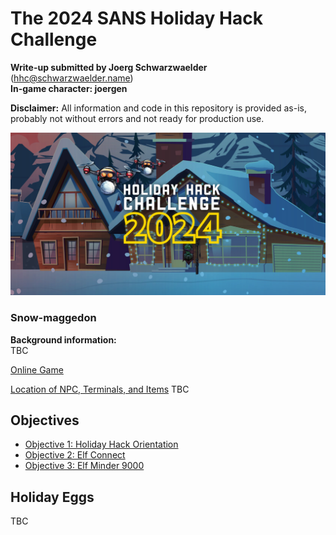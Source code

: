 
# The 2024 SANS Holiday Hack Challenge
**Write-up submitted by Joerg Schwarzwaelder** (hhc@schwarzwaelder.name)  
**In-game character: joergen** 

**Disclaimer:** All information and code in this repository is provided as-is, probably not without errors and not ready for production use.

![HHC2024 Logo](images/holidayhack2024.png) 

### Snow-maggedon

**Background information:**  
TBC

[Online Game](https://2024.holidayhackchallenge.com/)

[Location of NPC, Terminals, and Items](Directory.md) TBC

## Objectives

 - [Objective 1: Holiday Hack Orientation](Objective-1)
 - [Objective 2: Elf Connect](Objective-2)
 - [Objective 3: Elf Minder 9000](Objective-3)

## Holiday Eggs
TBC
<!--stackedit_data:
eyJoaXN0b3J5IjpbMTAwMzUzNzg2NywxMzYzMzM3NzVdfQ==
-->